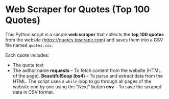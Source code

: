 # Web Scraper for Quotes (Top 100 Quotes)
This Python script is a simple **web scraper** that collects the **top 100 quotes** from the website (https://quotes.toscrape.com) and saves them into a CSV file named `quotes.csv`.

Each quote includes:
- The quote text
- The author name
**requests** – To fetch content from the website (HTML of the page).
**BeautifulSoup (bs4)** – To parse and extract data from the HTML.
The script uses a `while` loop to go through all pages of the website one by one using the "Next" button **csv** – To save the scraped data in CSV format.

